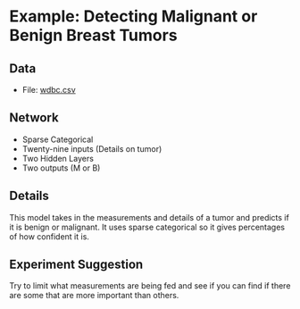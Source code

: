 # Example: Detecting Malignant or Benign Breast Tumors

## Data
- File: [wdbc.csv](wdbc.csv)

## Network
- Sparse Categorical
- Twenty-nine inputs (Details on tumor)
- Two Hidden Layers
- Two outputs (M or B)

## Details
This model takes in the measurements and details of a tumor and predicts if it is benign or malignant. It uses sparse categorical so it gives percentages of how confident it is.

## Experiment Suggestion
Try to limit what measurements are being fed and see if you can find if there are some that are more important than others. 
